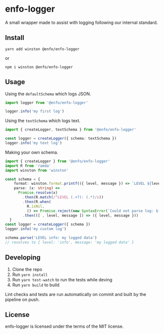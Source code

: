 # enfo-logger

A small wrapper made to assist with logging following our internal standard.

## Install
```
yarn add winston @enfo/enfo-logger
```

or

```
npm i winston @enfo/enfo-logger
```

## Usage
Using the `defaultSchema` which logs JSON.
```typescript
import logger from '@enfo/enfo-logger'

logger.info('my first log')
```

Using the `textSchema` which logs text.
```typescript
import { createLogger, textSchema } from '@enfo/enfo-logger'

const logger = createLogger({ schema: textSchema })
logger.info('my text log')
```

Making your own schema.
```typescript
import { createLogger } from '@enfo/enfo-logger'
import R from 'ramda'
import winston from 'winston'

const schema = {
    format: winston.format.printf(({ level, message }) => `LEVEL ${level}: ${message}`),
    parse: (x: string) =>
      Promise.resolve(x)
        .then(R.match(/^LEVEL (.+?): (.*)/s))
        .then(R.when(
          R.isNil,
          () => Promise.reject(new SyntaxError(`Could not parse log: ${x}`))))
        .then(([ , level, message ]) => ({ level, message }))
  }
const logger = createLogger({ schema })
logger.info('my custom log')

schema.parse('LEVEL info: my logged data')
// resolves to { level: 'info', message: 'my logged data' }
```

## Developing

1. Clone the repo
1. Run `yarn install`
1. Run `yarn test-watch` to run the tests while deving
1. Run `yarn build` to build

Lint checks and tests are run automatically on commit and built by the pipeline on push.

## License

enfo-logger is licensed under the terms of the MIT license.
